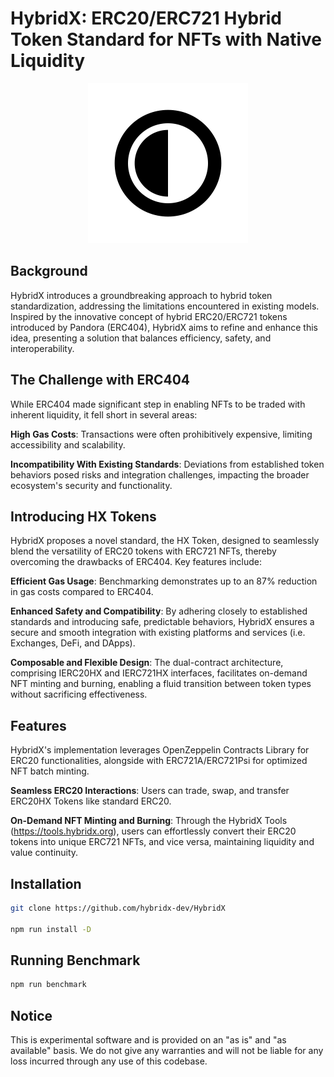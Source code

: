 # HybridX: ERC20/ERC721 Hybrid Token Standard for NFTs with Native Liquidity

<p align="center">
  <img width="256" height="256" src="./assets/android-chrome-512x512.png">
</p>

## Background
HybridX introduces a groundbreaking approach to hybrid token standardization, addressing the limitations encountered in existing models. Inspired by the innovative concept of hybrid ERC20/ERC721 tokens introduced by Pandora (ERC404), HybridX aims to refine and enhance this idea, presenting a solution that balances efficiency, safety, and interoperability.

## The Challenge with ERC404
While ERC404 made significant step in enabling NFTs to be traded with inherent liquidity, it fell short in several areas:

**High Gas Costs**: Transactions were often prohibitively expensive, limiting accessibility and scalability.

**Incompatibility With Existing Standards**: Deviations from established token behaviors posed risks and integration challenges, impacting the broader ecosystem's security and functionality.

## Introducing HX Tokens
HybridX proposes a novel standard, the HX Token, designed to seamlessly blend the versatility of ERC20 tokens with ERC721 NFTs, thereby overcoming the drawbacks of ERC404. Key features include:

**Efficient Gas Usage**: Benchmarking demonstrates up to an 87% reduction in gas costs compared to ERC404.

**Enhanced Safety and Compatibility**: By adhering closely to established standards and introducing safe, predictable behaviors, HybridX ensures a secure and smooth integration with existing platforms and services (i.e. Exchanges, DeFi, and DApps).

**Composable and Flexible Design**: The dual-contract architecture, comprising IERC20HX and IERC721HX interfaces, facilitates on-demand NFT minting and burning, enabling a fluid transition between token types without sacrificing effectiveness.

## Features
HybridX's implementation leverages OpenZeppelin Contracts Library for ERC20 functionalities, alongside with ERC721A/ERC721Psi for optimized NFT batch minting.

**Seamless ERC20 Interactions**: Users can trade, swap, and transfer ERC20HX Tokens like standard ERC20.

**On-Demand NFT Minting and Burning**: Through the HybridX Tools (https://tools.hybridx.org), users can effortlessly convert their ERC20 tokens into unique ERC721 NFTs, and vice versa, maintaining liquidity and value continuity.

## Installation
```sh
git clone https://github.com/hybridx-dev/HybridX

npm run install -D
```

## Running Benchmark
```sh
npm run benchmark
```

## Notice
This is experimental software and is provided on an "as is" and "as available" basis. We do not give any warranties and will not be liable for any loss incurred through any use of this codebase.
